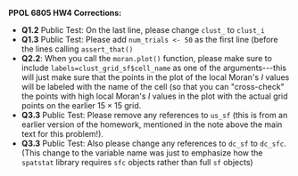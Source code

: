 **PPOL 6805 HW4 Corrections:**

* **Q1.2** Public Test: On the last line, please change `clust_` to `clust_i`
* **Q1.3** Public Test: Please add `num_trials <- 50` as the first line (before the lines calling `assert_that()`
* **Q2.2**: When you call the `moran.plot()` function, please make sure to include `labels=clust_grid_sf$cell_name` as one of the arguments---this will just make sure that the points in the plot of the local Moran's $I$ values will be labeled with the name of the cell (so that you can "cross-check" the points with high local Moran's $I$ values in the plot with the actual grid points on the earlier $15 \times 15$ grid.
* **Q3.3** Public Test: Please remove any references to `us_sf` (this is from an earlier version of the homework, mentioned in the note above the main text for this problem!).
* **Q3.3** Public Test: Also please change any references to `dc_sf` to `dc_sfc`. (This change to the variable name was just to emphasize how the `spatstat` library requires `sfc` objects rather than full `sf` objects)
